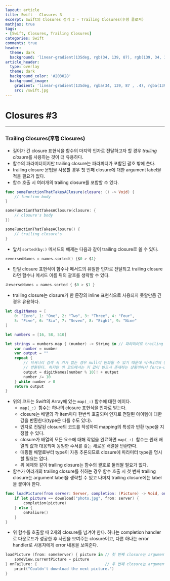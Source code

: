 ```yaml
---
layout: article
title: Swift - Closures 3
excerpt: Swift의 Closures 정리 3 - Trailing Closures(후행 클로져)
mathjax: true
tags:
- [Swift, Closures, Trailing Closures]
categories: Swift
comments: true
header:
  theme: dark
  background: 'linear-gradient(135deg, rgb(34, 139, 87), rgb(139, 34, 139))'
article_header:
  type: overlay
  theme: dark
  background_color: '#203028'
  background_image:
    gradient: 'linear-gradient(135deg, rgba(34, 139, 87 , .4), rgba(139, 34, 139, .4))'
    src: /swift.jpg
---
```


# Closures #3

---

### Trailing Closures(후행 Closures)

- 길이가 긴 closure 표현식을 함수의 마지막 인자로 전달하고자 할 경우 *trailing closure*를 사용하는 것이 더 유용하다.
- 함수의 파라미터이지만 trailing closure는 파라피터가 포함된 괄호 밖에 쓴다.
- trailing closure 문법을 사용할 경우 첫 번째 closure에 대한 argument label을 적을 필요가 없다.
- 함수 호출 시 여러개의 trailing closure를 포함할 수 있다.

```swift
func someFunctionThatTakesAClosure(closure: () -> Void) {
	// function body
}

someFunctionThatTakesAClosure(closure: {
	// closure's body
})

someFunctionThatTakesAClosure() {
	// trailing closure's
}
```

- 앞서 `sorted(by:)` 메서드의 예제는 다음과 같이 trailing closure로 쓸 수 있다.

```swift
reversedNames = names.sorted() {$0 > $1}
```

- 만일 closure 표현식이 함수나 메서드의 유일한 인자로 전달되고 trailing  closure라면 함수나 메서드 이름 뒤의 괄호를 생략할 수 있다.

```swift
ㄹeverseNames = names.sorted { $0 > $1 }
```

- trailing closure는 closure가 한 문장의 inline 표현식으로 사용되지 못할만큼 긴 경우 유용하다.

```swift
let digitNames = [
	0: "Zero", 1: "One", 2: "Two", 3: "Three", 4: "Four",
	5: "Five", 6: "Six", 7: "Seven", 8: "Eight", 9: "Nine"
]

let numbers = [16, 58, 510]

let strings = numbers.map { (number) -> String in // 파라미터로 trailing closure 전달
	var number = number
	var output = ""
	repeat {
		// 딕셔너리 검색 시 키가 없는 경우 null이 반화될 수 있기 때문에 딕셔너리의 원소 값은 옵셔널로
		// 반환된다. 하지만 이 코드에서는 키 값이 반드시 존재하는 상황이어서 force-unwrap하고 있음
		output = digitNames[number % 10]! + output
		number /= 10
	} while number > 0
	return output
}
```

- 위의 코드는 Swift의 Array에 있는 `map(_:)` 함수에 대한 예이다.
  - `map(_:) `함수는 하나의 closure 표현식을 인자로 받는다.
  - closure는 배열의 각 item마다 한번씩 호출되며 인자로 전달된 아이템에 대한 값을 반환한다(type은 다를 수도 있다).
  - 인자로 전달된 closure의 코드를 작성하여 mapping의 특성과 반환 type을 지정할 수 있다.
  - closure가 배열의 모든 요소에 대해 작업을 완료하면  `map(_:) `함수는 원래 배열의 값과 대응되며 동일한 수서를 갖는 새로운 배열을 반환한다.
  - 매핑될 배열로부터 type이 자동 추론되므로 closure에 파라미터 type을 명시할 필요는 없다.
  - 위 예제와 같이 trailing closure는 함수의 괄호로 둘러쌀 필요가 없다.
- 함수가 여러개의 trailing closure를 취하는 경우 함수 호출 시 첫 번째 trailing closure는 argument label을 생략할 수 있고 나머지 trailing closure에는 label을 붙여야 한다.

```swift
func loadPicture(from server: Server, completion: (Picture) -> Void, onFailure: () -> Void) {
	if let picture == download("photo.jpg", from: server) {
		completion(picture)
	} else {
		onFaliure()
	}
}
```

- 위 함수를 호출할 때 2개의 closure를 넘겨야 한다. 하나는 completion handler로 다운로드가 성공한 후 사진을 보여주는 closure이고, 다른 하나는 error handler로 사용자에게 error 내용을 보여준다.

```swift
loadPicture (from: someServer) { picture in	// 첫 번째 closure는 argument label 생략
	someView.currentPicture = picture
} onFailure: {								// 두 번째 closure는 argument label 사용
	print("Couldn't download the next picture.")
}
```
